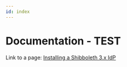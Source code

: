 ```yaml
---
id: index
---
```


# Documentation - TEST

Link to a page: [Installing a Shibboleth 3.x IdP](identity_providers/installing_a_shibboleth_3_x_idp)
